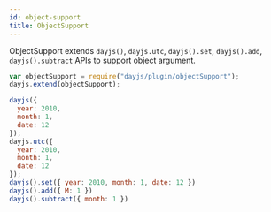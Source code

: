 ```yaml
---
id: object-support
title: ObjectSupport
---
```


ObjectSupport extends `dayjs()`, `dayjs.utc`, `dayjs().set`, `dayjs().add`, `dayjs().subtract` APIs to support object argument.

```javascript
var objectSupport = require("dayjs/plugin/objectSupport");
dayjs.extend(objectSupport);

dayjs({
  year: 2010,
  month: 1,
  date: 12
});
dayjs.utc({
  year: 2010,
  month: 1,
  date: 12
});
dayjs().set({ year: 2010, month: 1, date: 12 })
dayjs().add({ M: 1 })
dayjs().subtract({ month: 1 })
```
